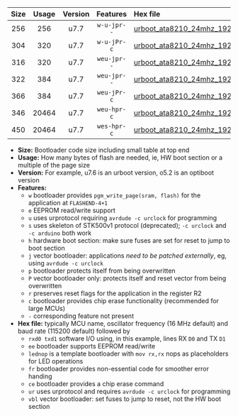|Size|Usage|Version|Features|Hex file|
|:-:|:-:|:-:|:-:|:--|
|256|256|u7.7|`w-u-jpr--`|[urboot_ata8210_24mhz_19200bps_rxb0_txb1_lednop_ur_vbl.hex](https://raw.githubusercontent.com/stefanrueger/urboot.hex/main/mcus/ata8210/fcpu_24mhz/19200_bps/urboot_ata8210_24mhz_19200bps_rxb0_txb1_lednop_ur_vbl.hex)|
|304|320|u7.7|`w-u-jPr-c`|[urboot_ata8210_24mhz_19200bps_rxb0_txb1_lednop_fr_ce_ur_vbl.hex](https://raw.githubusercontent.com/stefanrueger/urboot.hex/main/mcus/ata8210/fcpu_24mhz/19200_bps/urboot_ata8210_24mhz_19200bps_rxb0_txb1_lednop_fr_ce_ur_vbl.hex)|
|316|320|u7.7|`weu-jpr--`|[urboot_ata8210_24mhz_19200bps_rxb0_txb1_ee_ur_vbl.hex](https://raw.githubusercontent.com/stefanrueger/urboot.hex/main/mcus/ata8210/fcpu_24mhz/19200_bps/urboot_ata8210_24mhz_19200bps_rxb0_txb1_ee_ur_vbl.hex)|
|322|384|u7.7|`weu-jpr--`|[urboot_ata8210_24mhz_19200bps_rxb0_txb1_ee_lednop_ur_vbl.hex](https://raw.githubusercontent.com/stefanrueger/urboot.hex/main/mcus/ata8210/fcpu_24mhz/19200_bps/urboot_ata8210_24mhz_19200bps_rxb0_txb1_ee_lednop_ur_vbl.hex)|
|366|384|u7.7|`weu-jPr-c`|[urboot_ata8210_24mhz_19200bps_rxb0_txb1_ee_lednop_fr_ce_ur_vbl.hex](https://raw.githubusercontent.com/stefanrueger/urboot.hex/main/mcus/ata8210/fcpu_24mhz/19200_bps/urboot_ata8210_24mhz_19200bps_rxb0_txb1_ee_lednop_fr_ce_ur_vbl.hex)|
|346|20464|u7.7|`weu-hpr-c`|[urboot_ata8210_24mhz_19200bps_rxb0_txb1_ee_lednop_fr_ce_ur.hex](https://raw.githubusercontent.com/stefanrueger/urboot.hex/main/mcus/ata8210/fcpu_24mhz/19200_bps/urboot_ata8210_24mhz_19200bps_rxb0_txb1_ee_lednop_fr_ce_ur.hex)|
|450|20464|u7.7|`wes-hpr-c`|[urboot_ata8210_24mhz_19200bps_rxb0_txb1_ee_lednop_fr_ce.hex](https://raw.githubusercontent.com/stefanrueger/urboot.hex/main/mcus/ata8210/fcpu_24mhz/19200_bps/urboot_ata8210_24mhz_19200bps_rxb0_txb1_ee_lednop_fr_ce.hex)|

- **Size:** Bootloader code size including small table at top end
- **Usage:** How many bytes of flash are needed, ie, HW boot section or a multiple of the page size
- **Version:** For example, u7.6 is an urboot version, o5.2 is an optiboot version
- **Features:**
  + `w` bootloader provides `pgm_write_page(sram, flash)` for the application at `FLASHEND-4+1`
  + `e` EEPROM read/write support
  + `u` uses urprotocol requiring `avrdude -c urclock` for programming
  + `s` uses skeleton of STK500v1 protocol (deprecated); `-c urclock` and `-c arduino` both work
  + `h` hardware boot section: make sure fuses are set for reset to jump to boot section
  + `j` vector bootloader: applications *need to be patched externally*, eg, using `avrdude -c urclock`
  + `p` bootloader protects itself from being overwritten
  + `P` vector bootloader only: protects itself and reset vector from being overwritten
  + `r` preserves reset flags for the application in the register R2
  + `c` bootloader provides chip erase functionality (recommended for large MCUs)
  + `-` corresponding feature not present
- **Hex file:** typically MCU name, oscillator frequency (16 MHz default) and baud rate (115200 default) followed by
  + `rxd0 txd1` software I/O using, in this example, lines RX `D0` and TX `D1`
  + `ee` bootloader supports EEPROM read/write
  + `lednop` is a template bootloader with `mov rx,rx` nops as placeholders for LED operations
  + `fr` bootloader provides non-essential code for smoother error handing
  + `ce` bootloader provides a chip erase command
  + `ur` uses urprotocol and requires `avrdude -c urclock` for programming
  + `vbl` vector bootloader: set fuses to jump to reset, not the HW boot section
